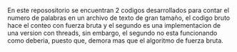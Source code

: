 En este reposositorio se encuentran 2 codigos desarrollados para contar el numero de palabras en un archivo de texto de gran tamaño, el codigo bruto hace el conteo con fuerza bruta y el segundo es una implementacion de una version con threads, sin embargo, el segundo no esta funcionando como deberia, puesto que, demora mas que el algoritmo de fuerza bruta.
